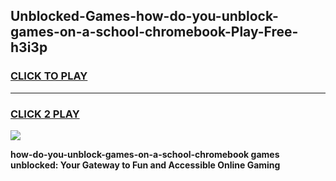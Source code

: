 
## Unblocked-Games-how-do-you-unblock-games-on-a-school-chromebook-Play-Free-h3i3p
<h3>
<a href="https://premium76.site?title=how-do-you-unblock-games-on-a-school-chromebook&ref=09A">CLICK TO PLAY</a></h3>
<hr>

<h3>
<a href="https://premium76.site?title=how-do-you-unblock-games-on-a-school-chromebook&ref=09A">CLICK 2 PLAY</a>
  
</h3>

<a href="https://premium76.site?title=how-do-you-unblock-games-on-a-school-chromebook&ref=09A"><img src="https://clearcache.store/games.png"></a>


**how-do-you-unblock-games-on-a-school-chromebook games unblocked: Your Gateway to Fun and Accessible Online Gaming**
